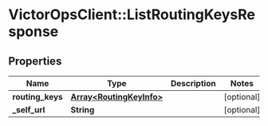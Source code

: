 # VictorOpsClient::ListRoutingKeysResponse

## Properties

| Name             | Type                                                 | Description | Notes      |
| ---------------- | ---------------------------------------------------- | ----------- | ---------- |
| **routing_keys** | [**Array&lt;RoutingKeyInfo&gt;**](RoutingKeyInfo.md) |             | [optional] |
| **\_self_url**   | **String**                                           |             | [optional] |
